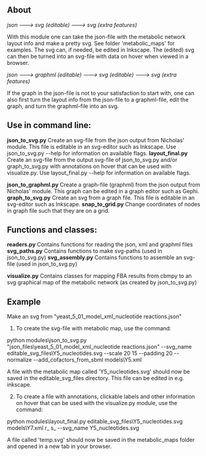 About
-----
*json ---> svg (editable) ---> svg (extra features)*

With this module one can take the json-file with the metabolic network layout info and make a pretty svg. See folder 'metabolic_maps' for examples. The svg can, if needed, be edited in Inkscape. The (edited) svg can then be turned into an svg-file with data on hover when viewed in a browser.

*json ---> graphml (editable) ---> svg (editable) ---> svg (extra features)*

If the graph in the json-file is not to your satisfaction to start with, one can also first turn the layout info from the json-file to a graphml-file, edit the graph, and turn the graphml-file into an svg.

Use in command line:
-------------------
**json_to_svg.py**
Create an svg-file from the json output from Nicholas' module. This file is editable in an svg-editor such as Inkscape. Use json_to_svg.py --help for information on available flags.
**layout_final.py**
Create an svg-file from the output svg-file of json_to_svg.py and/or graph_to_svg.py with annotations on hover that can be used with visualize.py. Use layout_final.py --help for information on available flags.

**json_to_graphml.py**
Create a graph-file (graphml) from the json output from Nicholas' module. This graph can be edited in a graph editor such as Gephi.
**graph_to_svg.py**
Create an svg from a graph file. This file is editable in an svg-editor such as Inkscape.
**snap_to_grid.py**
Change coordinates of nodes in graph file such that they are on a grid.

Functions and classes:
---------------------
**readers.py**
Contains functions for reading the json, xml and graphml files
**svg_paths.py**
Contains functions to make svg-paths (used in json_to_svg.py)
**svg_assembly.py**
Contains functions to assemble an svg-file (used in json_to_svg.py)

**visualize.py**
Contains classes for mapping FBA results from cbmpy to an svg graphical map of the metabolic network (as created by json_to_svg.py)

Example
-------

Make an svg from "yeast_5_01_model_xml_nucleotide reactions.json"

1) To create the svg-file with metabolic map, use the command:

python modules\json_to_svg.py "json_files\yeast_5_01_model_xml_nucleotide reactions.json" --svg_name editable_svg_files\Y5_nucleotides.svg --scale 20 15 --padding 20 --normalize --add_cofactors_from_sbml models\Y5.xml

A file with the metabolic map called 'Y5_nucleotides.svg' should now be saved in the editable_svg_files directory. This file can be edited in e.g. inkscape.

2) To create a file with annotations, clickable labels and other information on hover that can be used with the visualize.py module, use the command:

python modules\layout_final.py editable_svg_files\Y5_nucleotides.svg models\Y7.xml r_ s_ --svg_name Y5_nucleotides.svg

A file called 'temp.svg' should now be saved in the metabolic_maps folder and opened in a new tab in your browser.